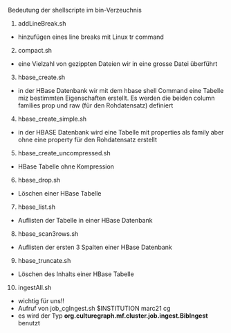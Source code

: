 
Bedeutung der shellscripte im bin-Verzeuchnis
1) addLineBreak.sh
* hinzufügen eines line breaks mit Linux tr command
2) compact.sh
* eine Vielzahl von gezippten Dateien wir in eine grosse Datei überführt
3) hbase_create.sh
* in der HBase Datenbank wir mit dem hbase shell Command eine Tabelle miz bestimmten Eigenschaften erstellt.
Es werden die beiden column families prop und raw (für den Rohdatensatz) definiert 
4) hbase_create_simple.sh
* in der HBASE Datenbank wird eine Tabelle mit properties als family aber ohne eine property für den Rohdatensatz erstellt
5) hbase_create_uncompressed.sh
* HBase Tabelle ohne Kompression
6) hbase_drop.sh
* Löschen einer HBase Tabelle
7) hbase_list.sh
* Auflisten der Tabelle in einer HBase Datenbank
8) hbase_scan3rows.sh
* Auflisten der ersten 3 Spalten einer HBase Datenbank
9) hbase_truncate.sh
* Löschen des Inhalts einer HBase Tabelle
10) ingestAll.sh
* wichtig für uns!!
* Aufruf von job_cgIngest.sh $INSTITUTION marc21 cg
* es wird der Typ **org.culturegraph.mf.cluster.job.ingest.BibIngest** benutzt


